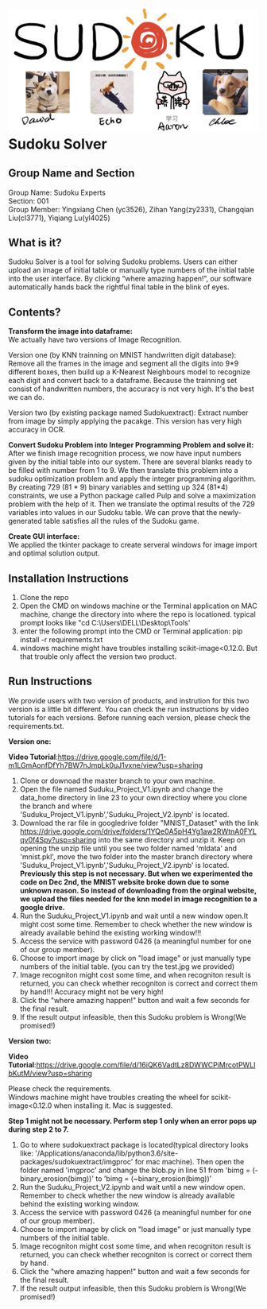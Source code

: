 ![](https://github.com/yc3526/Tools_Project/raw/master/group_icon_v2.jpg)
Sudoku Solver
=====
Group Name and Section
----
Group Name: Sudoku Experts  
Section: 001  
Group Member: Yingxiang Chen (yc3526), Zihan Yang(zy2331), Changqian Liu(cl3771), Yiqiang Lu(yl4025)

What is it?
----
Sudoku Solver is a tool for solving Sudoku problems. Users can either upload an image of initial table or manually type numbers of the initial table into the user interface. By clicking “where amazing happen!”, our software automatically hands back the rightful final table in the blink of eyes.

Contents?
----
**Transform the image into dataframe:**  
We actually have two versions of Image Recognition.

Version one (by KNN trainning on MNIST handwritten digit database):
Remove all the frames in the image and segment all the digits into 9*9 different boxes, then build up a K-Nearest Neighbours model to    recognize each digit and convert back to a dataframe. Because the trainning set consist of handwritten numbers, the accuracy is not very high. It's the best we can do.

Version two (by existing package named Sudokuextract):
Extract number from image by simply applying the pacakge. This version has very high accuracy in OCR.

**Convert Sudoku Problem into Integer Programming Problem and solve it:**  
After we finish image recognition process, we now have input numbers given by the initial table into our system. There are several blanks ready to be filled with number from 1 to 9. We then translate this problem into a sudoku optimization problem and apply the integer programming algorithm. By creating 729 (81 * 9) binary variables and setting up 324 (81*4) constraints, we use a Python package called Pulp and solve a maximization problem with the help of it. Then we translate the optimal results of the 729 variables into values in our Sudoku table. We can prove that the newly-generated table satisfies all the rules of the Sudoku game.

**Create GUI interface:**  
We applied the tkinter package to create serveral windows for image import and optimal solution output.

Installation Instructions
-----
1) Clone the repo
2) Open the CMD on windows machine or the Terminal application on MAC machine, change the directory into where the repo is locationed.
typical prompt looks like "cd C:\Users\DELL\Desktop\Tools'
3) enter the following prompt into the CMD or Terminal application: pip install -r requirements.txt
4) windows machine might have troubles installing scikit-image<0.12.0. But that trouble only affect the version two product.


Run Instructions
-----
We provide users with two version of products, and instrution for this two version is a little bit different.
You can check the run instructions by video tutorials for each versions.
Before running each version, please check the requirements.txt.

**Version one:**

**Video Tutorial**:https://drive.google.com/file/d/1-m1LGmAonfDfYh7BW7nJmpLk0uJ1vxne/view?usp=sharing
1) Clone or downoad the master branch to your own machine.
2) Open the file named Suduku_Project_V1.ipynb and change the data_home directory in line 23 to your own directioy where you clone the branch and where 'Suduku_Project_V1.ipynb','Suduku_Project_V2.ipynb' is located. 
3) Download the rar file in googledrive folder "MNIST_Dataset" with the link https://drive.google.com/drive/folders/1YQe0A5pH4Yg1aw2RWtnA0FYLqv0f4Spy?usp=sharing into the same directory and unzip it. Keep on opening the unzip file until you see two folder named 'mldata' and 'mnist.pkl', move the two folder into the master branch directory where 'Suduku_Project_V1.ipynb','Suduku_Project_V2.ipynb' is located.  
****Previously this step is not necessary. But when we experimented the code on Dec 2nd, the MNIST website broke down due to some unknown reason. So instead of downloading from the orginal website, we upload the files needed for the knn model in image recognition to a google drive.**** 
4) Run the Suduku_Project_V1.ipynb and wait until a new window open.It might cost some time. Remember to check whether the new window is already available behind the existing working window!!!
5) Access the service with password 0426 (a meaningful number for one of our group member).
6) Choose to import image by click on "load image" or just manually type numbers of the initial table. (you can try the test.jpg we provided)
7) Image recogniton might cost some time, and when recogniton result is returned, you can check whether recogniton is correct and correct them by hand!!! Accuracy might not be very high!
8) Click the "where amazing happen!" button and wait a few seconds for the final result.
9) If the result output infeasible, then this Sudoku problem is Wrong(We promised!)  
  
  
**Version two:**

**Video Tutorial**:https://drive.google.com/file/d/16iQK6VadtLz8DWWCPiMrcotPWLIbKutM/view?usp=sharing

Please check the requirements.  
Windows machine might have troubles creating the wheel for scikit-image<0.12.0 when installing it. Mac is suggested. 

****Step 1 might not be necessary. Perform step 1 only when an error pops up during step 2 to 7.****
1) Go to where sudokuextract package is located(typical directory looks like: '/Applications/anaconda/lib/python3.6/site-packages/sudokuextract/imgproc' for mac machine). Then open the folder named 'imgproc' and change the blob.py in line 51 from 'bimg = (-binary_erosion(bimg))' to 'bimg = (~binary_erosion(bimg))'
2) Run the Suduku_Project_V2.ipynb and wait until a new window open. Remember to check whether the new window is already available behind the existing working window.
3) Access the service with password 0426 (a meaningful number for one of our group member).
4) Choose to import image by click on "load image" or just manually type numbers of the initial table.
5) Image recogniton might cost some time, and when recogniton result is returned, you can check whether recogniton is correct or correct them by hand.
6) Click the "where amazing happen!" button and wait a few seconds for the final result.
7) If the result output infeasible, then this Sudoku problem is Wrong(We promised!)
